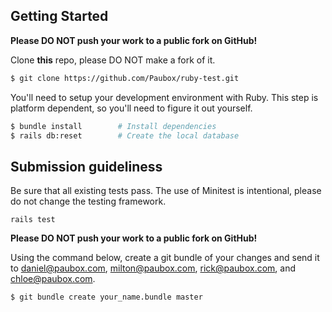 ## Getting Started

**Please DO NOT push your work to a public fork on GitHub!**

Clone **this** repo, please DO NOT make a fork of it.

```bash
$ git clone https://github.com/Paubox/ruby-test.git
```

You'll need to setup your development environment with Ruby. This step is platform dependent, so you'll need to figure it out yourself.

```bash
$ bundle install        # Install dependencies
$ rails db:reset        # Create the local database
```

## Submission guideliness

Be sure that all existing tests pass. The use of Minitest is intentional, please do not change the testing framework.

`rails test`

**Please DO NOT push your work to a public fork on GitHub!**

Using the command below, create a git bundle of your changes and send it to daniel@paubox.com, milton@paubox.com, rick@paubox.com, and chloe@paubox.com.

```bash
$ git bundle create your_name.bundle master
```
